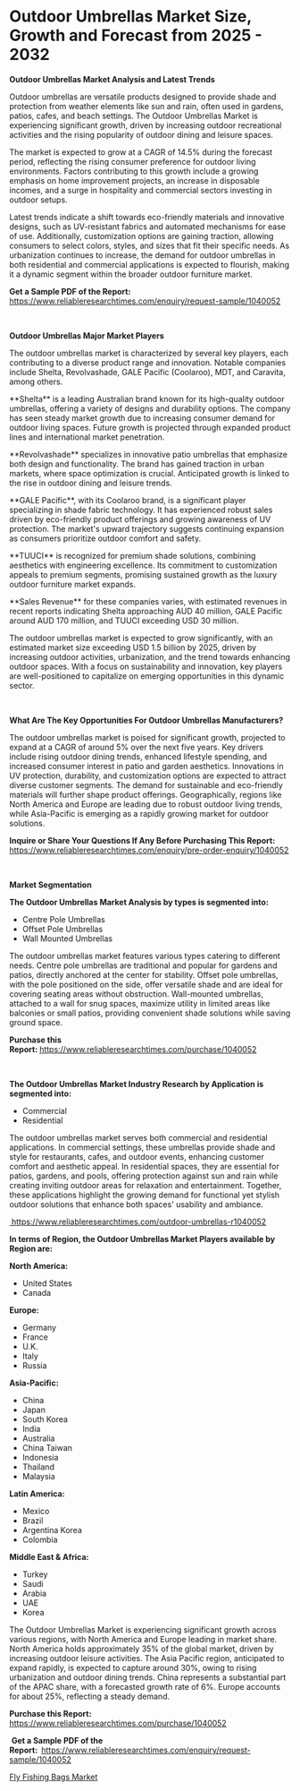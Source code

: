 <p><h1>Outdoor Umbrellas Market Size, Growth and Forecast from 2025 - 2032</h1></p><p><strong>Outdoor Umbrellas Market Analysis and Latest Trends</strong></p>
<p><p>Outdoor umbrellas are versatile products designed to provide shade and protection from weather elements like sun and rain, often used in gardens, patios, cafes, and beach settings. The Outdoor Umbrellas Market is experiencing significant growth, driven by increasing outdoor recreational activities and the rising popularity of outdoor dining and leisure spaces. </p><p>The market is expected to grow at a CAGR of 14.5% during the forecast period, reflecting the rising consumer preference for outdoor living environments. Factors contributing to this growth include a growing emphasis on home improvement projects, an increase in disposable incomes, and a surge in hospitality and commercial sectors investing in outdoor setups. </p><p>Latest trends indicate a shift towards eco-friendly materials and innovative designs, such as UV-resistant fabrics and automated mechanisms for ease of use. Additionally, customization options are gaining traction, allowing consumers to select colors, styles, and sizes that fit their specific needs. As urbanization continues to increase, the demand for outdoor umbrellas in both residential and commercial applications is expected to flourish, making it a dynamic segment within the broader outdoor furniture market.</p></p>
<p><strong>Get a Sample PDF of the Report:&nbsp;</strong> <a href="https://www.reliableresearchtimes.com/enquiry/request-sample/1040052?utm_campaign=2891&utm_medium=2&utm_source=Github&utm_content=ia&utm_term=04042025&utm_id=outdoor-umbrellas">https://www.reliableresearchtimes.com/enquiry/request-sample/1040052</a></p>
<p>&nbsp;</p>
<p><strong>Outdoor Umbrellas Major Market Players</strong></p>
<p><p>The outdoor umbrellas market is characterized by several key players, each contributing to a diverse product range and innovation. Notable companies include Shelta, Revolvashade, GALE Pacific (Coolaroo), MDT, and Caravita, among others.</p><p>**Shelta** is a leading Australian brand known for its high-quality outdoor umbrellas, offering a variety of designs and durability options. The company has seen steady market growth due to increasing consumer demand for outdoor living spaces. Future growth is projected through expanded product lines and international market penetration.</p><p>**Revolvashade** specializes in innovative patio umbrellas that emphasize both design and functionality. The brand has gained traction in urban markets, where space optimization is crucial. Anticipated growth is linked to the rise in outdoor dining and leisure trends.</p><p>**GALE Pacific**, with its Coolaroo brand, is a significant player specializing in shade fabric technology. It has experienced robust sales driven by eco-friendly product offerings and growing awareness of UV protection. The market's upward trajectory suggests continuing expansion as consumers prioritize outdoor comfort and safety.</p><p>**TUUCI** is recognized for premium shade solutions, combining aesthetics with engineering excellence. Its commitment to customization appeals to premium segments, promising sustained growth as the luxury outdoor furniture market expands.</p><p>**Sales Revenue** for these companies varies, with estimated revenues in recent reports indicating Shelta approaching AUD 40 million, GALE Pacific around AUD 170 million, and TUUCI exceeding USD 30 million. </p><p>The outdoor umbrellas market is expected to grow significantly, with an estimated market size exceeding USD 1.5 billion by 2025, driven by increasing outdoor activities, urbanization, and the trend towards enhancing outdoor spaces. With a focus on sustainability and innovation, key players are well-positioned to capitalize on emerging opportunities in this dynamic sector.</p></p>
<p>&nbsp;</p>
<p><strong>What Are The Key Opportunities For Outdoor Umbrellas Manufacturers?</strong></p>
<p><p>The outdoor umbrellas market is poised for significant growth, projected to expand at a CAGR of around 5% over the next five years. Key drivers include rising outdoor dining trends, enhanced lifestyle spending, and increased consumer interest in patio and garden aesthetics. Innovations in UV protection, durability, and customization options are expected to attract diverse customer segments. The demand for sustainable and eco-friendly materials will further shape product offerings. Geographically, regions like North America and Europe are leading due to robust outdoor living trends, while Asia-Pacific is emerging as a rapidly growing market for outdoor solutions.</p></p>
<p><strong>Inquire or Share Your Questions If Any Before Purchasing This Report:</strong> <a href="https://www.reliableresearchtimes.com/enquiry/pre-order-enquiry/1040052?utm_campaign=2891&utm_medium=2&utm_source=Github&utm_content=ia&utm_term=04042025&utm_id=outdoor-umbrellas">https://www.reliableresearchtimes.com/enquiry/pre-order-enquiry/1040052</a></p>
<p>&nbsp;</p>
<p><strong>Market Segmentation</strong></p>
<p><strong>The Outdoor Umbrellas Market Analysis by types is segmented into:</strong></p>
<p><ul><li>Centre Pole Umbrellas</li><li>Offset Pole Umbrellas</li><li>Wall Mounted Umbrellas</li></ul></p>
<p><p>The outdoor umbrellas market features various types catering to different needs. Centre pole umbrellas are traditional and popular for gardens and patios, directly anchored at the center for stability. Offset pole umbrellas, with the pole positioned on the side, offer versatile shade and are ideal for covering seating areas without obstruction. Wall-mounted umbrellas, attached to a wall for snug spaces, maximize utility in limited areas like balconies or small patios, providing convenient shade solutions while saving ground space.</p></p>
<p><strong>Purchase this Report:&nbsp;</strong><a href="https://www.reliableresearchtimes.com/purchase/1040052?utm_campaign=2891&utm_medium=2&utm_source=Github&utm_content=ia&utm_term=04042025&utm_id=outdoor-umbrellas">https://www.reliableresearchtimes.com/purchase/1040052</a></p>
<p>&nbsp;</p>
<p><strong>The Outdoor Umbrellas Market Industry Research by Application is segmented into:</strong></p>
<p><ul><li>Commercial</li><li>Residential</li></ul></p>
<p><p>The outdoor umbrellas market serves both commercial and residential applications. In commercial settings, these umbrellas provide shade and style for restaurants, cafes, and outdoor events, enhancing customer comfort and aesthetic appeal. In residential spaces, they are essential for patios, gardens, and pools, offering protection against sun and rain while creating inviting outdoor areas for relaxation and entertainment. Together, these applications highlight the growing demand for functional yet stylish outdoor solutions that enhance both spaces' usability and ambiance.</p></p>
<p><a href="https://www.reliableresearchtimes.com/outdoor-umbrellas-r1040052?utm_campaign=2891&utm_medium=2&utm_source=Github&utm_content=ia&utm_term=04042025&utm_id=outdoor-umbrellas">&nbsp;https://www.reliableresearchtimes.com/outdoor-umbrellas-r1040052</a></p>
<p><strong>In terms of Region, the Outdoor Umbrellas Market Players available by Region are:</strong></p>
<p>
    <p> <strong> North America: </strong>
        <ul>
            <li>United States</li>
            <li>Canada</li>
        </ul>
        </p> 
    <p> <strong> Europe: </strong>
        <ul>
            <li>Germany</li>
            <li>France</li>
            <li>U.K.</li>
            <li>Italy</li>
            <li>Russia</li>
        </ul>
        </p> 
    <p> <strong> Asia-Pacific: </strong>
        <ul>
            <li>China</li>
            <li>Japan</li>
            <li>South Korea</li>
            <li>India</li>
            <li>Australia</li>
            <li>China Taiwan</li>
            <li>Indonesia</li>
            <li>Thailand</li>
            <li>Malaysia</li>
        </ul>
        </p> 
    <p> <strong> Latin America: </strong>
        <ul>
            <li>Mexico</li>
            <li>Brazil</li>
            <li>Argentina Korea</li>
            <li>Colombia</li>
        </ul>
        </p> 
    <p> <strong> Middle East & Africa: </strong>
        <ul>
            <li>Turkey</li>
            <li>Saudi</li>
            <li>Arabia</li>
            <li>UAE</li>
            <li>Korea</li>
        </ul>
    </p>
    </p>
<p><p>The Outdoor Umbrellas Market is experiencing significant growth across various regions, with North America and Europe leading in market share. North America holds approximately 35% of the global market, driven by increasing outdoor leisure activities. The Asia Pacific region, anticipated to expand rapidly, is expected to capture around 30%, owing to rising urbanization and outdoor dining trends. China represents a substantial part of the APAC share, with a forecasted growth rate of 6%. Europe accounts for about 25%, reflecting a steady demand.</p></p>
<p><strong>Purchase this Report: </strong><a href="https://www.reliableresearchtimes.com/purchase/1040052?utm_campaign=2891&utm_medium=2&utm_source=Github&utm_content=ia&utm_term=04042025&utm_id=outdoor-umbrellas">https://www.reliableresearchtimes.com/purchase/1040052</a></p>
<p>&nbsp;<strong>Get a Sample PDF of the Report:&nbsp;&nbsp;</strong><a href="https://www.reliableresearchtimes.com/enquiry/request-sample/1040052?utm_campaign=2891&utm_medium=2&utm_source=Github&utm_content=ia&utm_term=04042025&utm_id=outdoor-umbrellas">https://www.reliableresearchtimes.com/enquiry/request-sample/1040052</a></p>
<p><strong></strong></p>
<p><p><a href="https://github.com/mriwacraane/Market-Research-Report-List-1/blob/main/fly-fishing-bags-market.md?utm_campaign=2891&utm_medium=2&utm_source=Github&utm_content=ia&utm_term=04042025&utm_id=outdoor-umbrellas">Fly Fishing Bags Market</a></p></p>